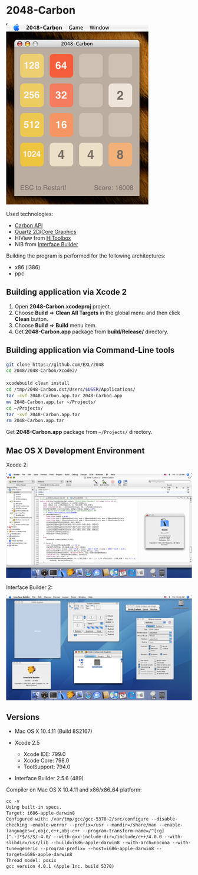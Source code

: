 2048-Carbon
===========

![2048-Carbon Mac OS X 10.4 Screenshot](../../image/2048-Carbon-Screenshot-10_4.png)

Used technologies:

* [Carbon API](https://en.wikipedia.org/wiki/Carbon_(API))
* [Quartz 2D](https://en.wikipedia.org/wiki/Quartz_2D)/[Core Graphics](https://en.wikipedia.org/wiki/Quartz_(graphics_layer))
* HIView from [HIToolbox](http://mirror.informatimago.com/next/developer.apple.com/carbon/HIToolbox_feature.html)
* NIB from [Interface Builder](https://en.wikipedia.org/wiki/Interface_Builder#Design)

Building the program is performed for the following architectures:

* x86 (i386)
* ppc

## Building application via Xcode 2

1. Open **2048-Carbon.xcodeproj** project.
2. Choose **Build** => **Clean All Targets** in the global menu and then click **Clean** button.
3. Choose **Build** => **Build** menu item.
4. Get **2048-Carbon.app** package from **build/Release/** directory.

## Building application via Command-Line tools

```bash
git clone https://github.com/EXL/2048
cd 2048/2048-Carbon/Xcode2/

xcodebuild clean install
cd /tmp/2048-Carbon.dst/Users/$USER/Applications/
tar -cvf 2048-Carbon.app.tar 2048-Carbon.app
mv 2048-Carbon.app.tar ~/Projects/
cd ~/Projects/
tar -xvf 2048-Carbon.app.tar
rm 2048-Carbon.app.tar
```

Get **2048-Carbon.app** package from `~/Projects/` directory.

## Mac OS X Development Environment

Xcode 2:

![Xcode 2 Mac OS X 10.4 Screenshot](../../image/Xcode-MacOSX-10_4-Screenshot.png)

Interface Builder 2:

![Interface Builder 2 Mac OS X 10.4 Screenshot](../../image/InterfaceBuilder-MacOSX-10_4-Screenshot.png)

## Versions

* Mac OS X 10.4.11 (Build 8S2167)
* Xcode 2.5

    * Xcode IDE: 799.0
    * Xcode Core: 798.0
    * ToolSupport: 794.0

* Interface Builder 2.5.6 (489)

Compiler on Mac OS X 10.4.11 and x86/x86_64 platform:

```
cc -v
Using built-in specs.
Target: i686-apple-darwin8
Configured with: /var/tmp/gcc/gcc-5370~2/src/configure --disable-checking -enable-werror --prefix=/usr --mandir=/share/man --enable-languages=c,objc,c++,obj-c++ --program-transform-name=/^[cg][^.-]*$/s/$/-4.0/ --with-gxx-include-dir=/include/c++/4.0.0 --with-slibdir=/usr/lib --build=i686-apple-darwin8 --with-arch=nocona --with-tune=generic --program-prefix= --host=i686-apple-darwin8 --target=i686-apple-darwin8
Thread model: posix
gcc version 4.0.1 (Apple Inc. build 5370)
```
